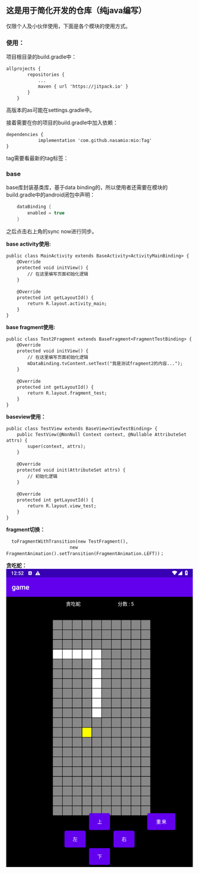 ## 这是用于简化开发的仓库（纯java编写）

仅限个人及小伙伴使用，下面是各个模块的使用方式。

### 使用：

项目根目录的build.gradle中：

```
allprojects {
		repositories {
			...
			maven { url 'https://jitpack.io' }
		}
	}
```

高版本的as可能在settings.gradle中。

接着需要在你的项目的build.gradle中加入依赖：

```
dependencies {
            implementation 'com.github.nasamio:mio:Tag'
}
```

tag需要看最新的tag标签：

### base

base库封装基类库，基于data binding的，所以使用者还需要在模块的build.gradle中的android闭包中声明：

```groovy
    dataBinding {
        enabled = true
    }
```

之后点击右上角的sync now进行同步。

**base activity使用:**

```
public class MainActivity extends BaseActivity<ActivityMainBinding> {
    @Override
    protected void initView() {
        // 在这里编写页面初始化逻辑
    }

    @Override
    protected int getLayoutId() {
        return R.layout.activity_main;
    }
}
```

**base fragment使用:**

```
public class Test2Fragment extends BaseFragment<FragmentTestBinding> {
    @Override
    protected void initView() {
        // 在这里编写页面初始化逻辑
        mDataBinding.tvContent.setText("我是测试fragment2的内容...");
    }

    @Override
    protected int getLayoutId() {
        return R.layout.fragment_test;
    }
}

```

**baseview使用：**

```
public class TestView extends BaseView<ViewTestBinding> {
    public TestView(@NonNull Context context, @Nullable AttributeSet attrs) {
        super(context, attrs);
    }

    @Override
    protected void init(AttributeSet attrs) {
        // 初始化逻辑
    }

    @Override
    protected int getLayoutId() {
        return R.layout.view_test;
    }
}
```

**fragment切换：**

```
  toFragmentWithTransition(new TestFragment(),
                        new FragmentAnimation().setTransition(FragmentAnimation.LEFT))；
```

**贪吃蛇：**
![screenshot](https://github.com/nasamio/mio/blob/master/img_tcs.jpg?raw=true)